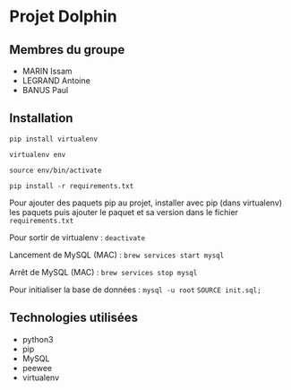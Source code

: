 # Projet Dolphin

## Membres du groupe
* MARIN Issam
* LEGRAND Antoine
* BANUS Paul

## Installation
`pip install virtualenv`

`virtualenv env`

`source env/bin/activate`

`pip install -r requirements.txt`

Pour ajouter des paquets pip au projet, installer avec pip (dans virtualenv) les paquets puis ajouter le paquet et sa version dans le fichier `requirements.txt`

Pour sortir de virtualenv : `deactivate`

Lancement de MySQL (MAC) : `brew services start mysql`

Arrêt de MySQL (MAC) : `brew services stop mysql`

Pour initialiser la base de données : `mysql -u root` `SOURCE init.sql;`

## Technologies utilisées

* python3
* pip
* MySQL
* peewee
* virtualenv